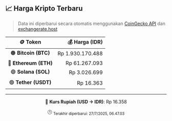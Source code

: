 

<!-- HARGA_KRIPTO -->
## 📈 Harga Kripto Terbaru

> Data ini diperbarui secara otomatis menggunakan [CoinGecko API](https://www.coingecko.com/) dan [exchangerate.host](https://exchangerate.host/)

<div align="center">

| 🪙 Token | 💰 Harga (IDR) |
|:------:|---------------:|
| 🟠 **Bitcoin (BTC)**   | Rp 1.930.170.488 |
| 🔵 **Ethereum (ETH)**  | Rp 61.267.093 |
| 🟣 **Solana (SOL)**    | Rp 3.026.699 |
| 🟢 **Tether (USDT)**   | Rp 16.363 |

---

💱 **Kurs Rupiah (USD → IDR)**: Rp 16.358

🕒 <sub>Terakhir diperbarui: 27/7/2025, 06.47.03</sub>

</div>
<!-- /HARGA_KRIPTO -->
